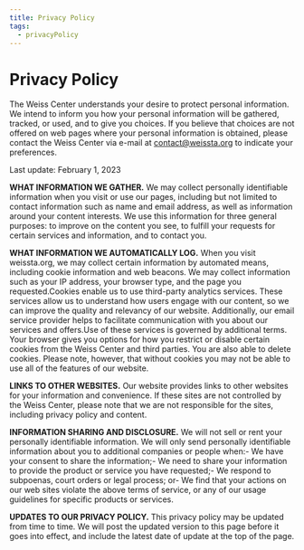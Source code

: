 ```yaml
---
title: Privacy Policy
tags:
  - privacyPolicy
---
```

# Privacy Policy 



The Weiss Center understands your desire to protect personal information. We intend to inform you how your personal information will be gathered, tracked, or used, and to give you choices. If you believe that choices are not offered on web pages where your personal information is obtained, please contact the Weiss Center via e-mail at contact@weissta.org to indicate your preferences. 



Last update: February 1, 2023 



**WHAT INFORMATION WE GATHER.** We may collect personally identifiable information when you visit or use our pages, including but not limited to contact information such as name and email address, as well as information around your content interests. We use this information for three general purposes: to improve on the content you see, to fulfill your requests for certain services and information, and to contact you. 



**WHAT INFORMATION WE AUTOMATICALLY LOG.** When you visit weissta.org, we may collect certain information by automated means, including cookie information and web beacons. We may collect information such as your IP address, your browser type, and the page you requested.Cookies enable us to use third-party analytics services. These services allow us to understand how users engage with our content, so we can improve the quality and relevancy of our website. Additionally, our email service provider helps to facilitate communication with you about our services and offers.Use of these services is governed by additional terms. Your browser gives you options for how you restrict or disable certain cookies from the Weiss Center and third parties. You are also able to delete cookies. Please note, however, that without cookies you may not be able to use all of the features of our website. 



**LINKS TO OTHER WEBSITES.** Our website provides links to other websites for your information and convenience. If these sites are not controlled by the Weiss Center, please note that we are not responsible for the sites, including privacy policy and content. 



**INFORMATION SHARING AND DISCLOSURE.** We will not sell or rent your personally identifiable information. We will only send personally identifiable information about you to additional companies or people when:- We have your consent to share the information;- We need to share your information to provide the product or service you have requested;- We respond to subpoenas, court orders or legal process; or- We find that your actions on our web sites violate the above terms of service, or any of our usage guidelines for specific products or services. 



**UPDATES TO OUR PRIVACY POLICY.** This privacy policy may be updated from time to time. We will post the updated version to this page before it goes into effect, and include the latest date of update at the top of the page. 

#